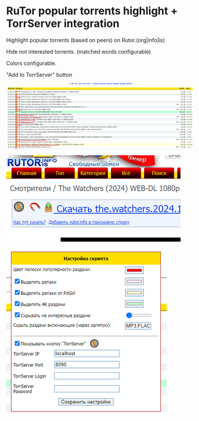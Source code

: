 # RuTor popular torrents highlight + TorrServer integration
Highlight popular torrents (based on peers) on Rutor.(org|info|is)

Hide not interested torrents. (matched words configurable)

Colors configurable.

"Add to TorrServer" button

![img.png](docs/img.png)

![img_1.png](docs/img_1.png)

![img_2.png](docs/img_2.png)
